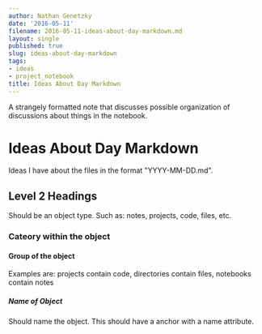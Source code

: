 ```yaml
---
author: Nathan Genetzky
date: '2016-05-11'
filename: 2016-05-11-ideas-about-day-markdown.md
layout: single
published: true
slug: ideas-about-day-markdown
tags:
- ideas
- project_notebook
title: Ideas About Day Markdown
---
```


A strangely formatted note that discusses possible organization of discussions
about things in the notebook.

# Ideas About Day Markdown

Ideas I have about the files in the format "YYYY-MM-DD.md".

## Level 2 Headings

Should be an object type. Such as: notes, projects, code, files, etc.

### Cateory within the object

#### Group of the object
Examples are: projects contain code, directories contain files, notebooks
contain notes

##### Name of Object
Should name the object. This should have a anchor with a name attribute.